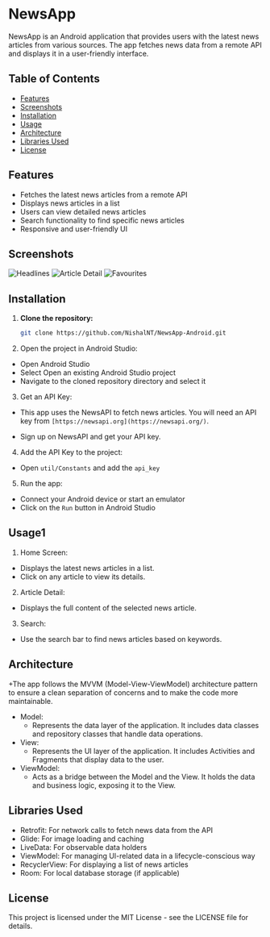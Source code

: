 # NewsApp

NewsApp is an Android application that provides users with the latest news articles from various sources. The app fetches news data from a remote API and displays it in a user-friendly interface.

## Table of Contents

- [Features](#features)
- [Screenshots](#screenshots)
- [Installation](#installation)
- [Usage](#usage)
- [Architecture](#architecture)
- [Libraries Used](#libraries-used)
- [License](#license)

## Features

- Fetches the latest news articles from a remote API
- Displays news articles in a list
- Users can view detailed news articles
- Search functionality to find specific news articles
- Responsive and user-friendly UI

## Screenshots
![Headlines](screenshots/headlines.jpg)
![Article Detail](screenshots/headlines2.jpg)
![Favourites](screenshots/fav.jpg)

## Installation

1. **Clone the repository:**

   ```bash
   git clone https://github.com/NishalNT/NewsApp-Android.git
   ```
2. Open the project in Android Studio:

  + Open Android Studio
  + Select Open an existing Android Studio project
  + Navigate to the cloned repository directory and select it
  
3. Get an API Key:

  + This app uses the NewsAPI to fetch news articles. You will need an API key from `[https://newsapi.org](https://newsapi.org/)`.

  + Sign up on NewsAPI and get your API key.
4. Add the API Key to the project:
  + Open `util/Constants` and add the `api_key`
  
5. Run the app:

  + Connect your Android device or start an emulator
  + Click on the `Run` button in Android Studio
## Usage1
1. Home Screen:

  + Displays the latest news articles in a list.
  + Click on any article to view its details.
2. Article Detail:

  + Displays the full content of the selected news article.
3. Search:

  + Use the search bar to find news articles based on keywords.
## Architecture
 +The app follows the MVVM (Model-View-ViewModel) architecture pattern to ensure a clean separation of concerns and to make the code more maintainable.
   + Model:
     + Represents the data layer of the application. It includes data classes and repository classes that handle data operations.
   + View:
     + Represents the UI layer of the application. It includes Activities and Fragments that display data to the user.
   + ViewModel:
     + Acts as a bridge between the Model and the View. It holds the data and business logic, exposing it to the View.
## Libraries Used
+ Retrofit: For network calls to fetch news data from the API
+ Glide: For image loading and caching
+ LiveData: For observable data holders
+ ViewModel: For managing UI-related data in a lifecycle-conscious way
+ RecyclerView: For displaying a list of news articles
+ Room: For local database storage (if applicable)

## License
This project is licensed under the MIT License - see the LICENSE file for details.
